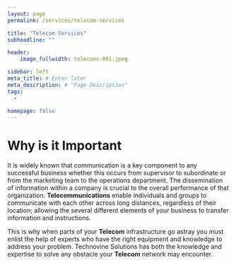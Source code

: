 ```yaml
---
layout: page
permalink: /services/telecom-services

title: "Telecom Services"
subheadline: ""

header:
    image_fullwidth: telecoms-001.jpeg

sidebar: left
meta_title: # Enter later
meta_description: # "Page Description"
tags:
  - 

homepage: false
---
```


# Why is it Important

It is widely known that communication is a key component to any successful business whether this occurs from supervisor to subordinate or from the marketing team to the operations department. The dissemination of information within a company is crucial to the overall performance of that organization. __Telecommunications__ enable individuals and groups to communicate with each other across long distances, regardless of their location; allowing the several different elements of your business to transfer information and instructions.

This is why when parts of your __Telecom__ infrastructure go astray you must enlist the help of experts who have the right equipment and knowledge to address your problem. Technovine Solutions has both the knowledge and expertise to solve any obstacle your __Telecom__ network may encounter.
